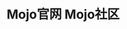 ---
layout: home
title: "Mojo官网  Mojo社区"
hero:
  title: "Mojo官网"
  name: "Mojo"
  text: "AI开发人员的编程语言"
  tagline: Mojo 将 Python 的可用性与 C 的性能相结合，解锁了 AI 硬件无与伦比的可编程性和 AI 模型的可扩展性。
  actions:
    - theme: brand
      text: 快速开始
      link: /mojo/manual/
    - theme: alt
      text: 社区
      link: https://dev.mojocn.org
    - theme: alt
      text: 用户群
      link: /mojo/chat

  image:
    src: /img/mojofire.png
    alt: mojo

features:
  - icon: 🎉
    title: 实用性和可编程性
    details: 用一种语言写下所有内容，使用Python或者直接操作底层硬件，编写与各种低级AI硬件交互的程序，无需C++或CUDA。。

  - icon: ⚡
    title: 提升Python性能
    details: 充分利用硬件的全部性能，包括多个核心、矢量单元和特殊加速器单元，使用全球最先进的编译器和异构运行时。实现与C++和CUDA相媲美的性能。

  - icon: ✨
    title: 访问整个Python生态系统
    details: 与Python生态系统实现真正的互操作性，无缝地混合使用诸如Numpy和Matplotlib等任意库与您的自定义代码和Mojo代码。
---